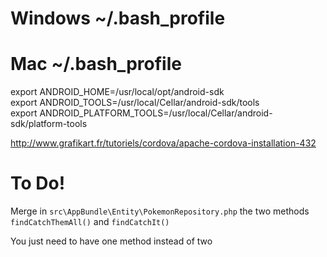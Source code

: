 # Windows ~/.bash_profile
# Mac ~/.bash_profile

export ANDROID_HOME=/usr/local/opt/android-sdk  
export ANDROID_TOOLS=/usr/local/Cellar/android-sdk/tools  
export ANDROID_PLATFORM_TOOLS=/usr/local/Cellar/android-sdk/platform-tools  

http://www.grafikart.fr/tutoriels/cordova/apache-cordova-installation-432  

# To Do!

Merge in ```src\AppBundle\Entity\PokemonRepository.php``` the two methods ```findCatchThemAll()``` and ```findCatchIt()```  

You just need to have one method instead of two  

